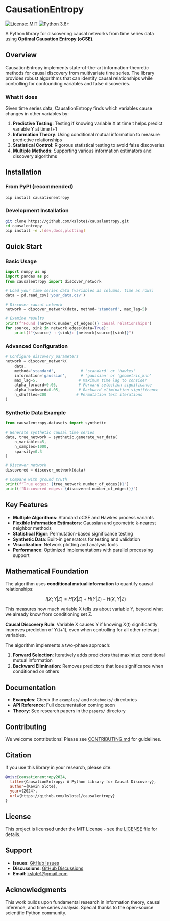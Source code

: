 # CausationEntropy

[![License: MIT](https://img.shields.io/badge/License-MIT-yellow.svg)](https://opensource.org/licenses/MIT)
[![Python 3.8+](https://img.shields.io/badge/python-3.8+-blue.svg)](https://www.python.org/downloads/)

A Python library for discovering causal networks from time series data using **Optimal Causation Entropy (oCSE)**.

## Overview

CausationEntropy implements state-of-the-art information-theoretic methods for causal discovery from multivariate time series. The library provides robust algorithms that can identify causal relationships while controlling for confounding variables and false discoveries.

### What it does

Given time series data, CausationEntropy finds which variables cause changes in other variables by:

1. **Predictive Testing**: Testing if knowing variable X at time t helps predict variable Y at time t+1
2. **Information Theory**: Using conditional mutual information to measure predictive relationships
3. **Statistical Control**: Rigorous statistical testing to avoid false discoveries
4. **Multiple Methods**: Supporting various information estimators and discovery algorithms

## Installation

### From PyPI (recommended)
```bash
pip install causationentropy
```

### Development Installation
```bash
git clone https://github.com/kslote1/causalentropy.git
cd causalentropy
pip install -e .[dev,docs,plotting]
```

## Quick Start

### Basic Usage

```python
import numpy as np
import pandas as pd
from causalentropy import discover_network

# Load your time series data (variables as columns, time as rows)
data = pd.read_csv('your_data.csv')

# Discover causal network
network = discover_network(data, method='standard', max_lag=5)

# Examine results
print(f"Found {network.number_of_edges()} causal relationships")
for source, sink in network.edges(data=True):
    print(f"{source} → {sink}: {network[source][sink]}")
```

### Advanced Configuration

```python
# Configure discovery parameters
network = discover_network(
    data,
    method='standard',           # 'standard' or 'hawkes'
    information='gaussian',      # 'gaussian' or 'geometric_knn'
    max_lag=5,                  # Maximum time lag to consider
    alpha_forward=0.05,         # Forward selection significance
    alpha_backward=0.05,        # Backward elimination significance
    n_shuffles=200             # Permutation test iterations
)
```

### Synthetic Data Example

```python
from causalentropy.datasets import synthetic

# Generate synthetic causal time series
data, true_network = synthetic.generate_var_data(
    n_variables=5, 
    n_samples=1000, 
    sparsity=0.3
)

# Discover network
discovered = discover_network(data)

# Compare with ground truth
print(f"True edges: {true_network.number_of_edges()}")
print(f"Discovered edges: {discovered.number_of_edges()}")
```

## Key Features

- **Multiple Algorithms**: Standard oCSE and Hawkes process variants
- **Flexible Information Estimators**: Gaussian and geometric k-nearest neighbor methods  
- **Statistical Rigor**: Permutation-based significance testing
- **Synthetic Data**: Built-in generators for testing and validation
- **Visualization**: Network plotting and analysis tools
- **Performance**: Optimized implementations with parallel processing support

## Mathematical Foundation

The algorithm uses **conditional mutual information** to quantify causal relationships:

$$I(X; Y | Z) = H(X | Z) + H(Y | Z) - H(X, Y | Z)$$

This measures how much variable X tells us about variable Y, beyond what we already know from conditioning set Z.

**Causal Discovery Rule**: Variable X causes Y if knowing X(t) significantly improves prediction of Y(t+1), even when controlling for all other relevant variables.

The algorithm implements a two-phase approach:
1. **Forward Selection**: Iteratively adds predictors that maximize conditional mutual information
2. **Backward Elimination**: Removes predictors that lose significance when conditioned on others

## Documentation

- **Examples**: Check the `examples/` and `notebooks/` directories
- **API Reference**: Full documentation coming soon
- **Theory**: See research papers in the `papers/` directory

## Contributing

We welcome contributions! Please see [CONTRIBUTING.md](CONTRIBUTING.md) for guidelines.

## Citation

If you use this library in your research, please cite:

```bibtex
@misc{causationentropy2024,
  title={CausationEntropy: A Python Library for Causal Discovery},
  author={Kevin Slote},
  year={2024},
  url={https://github.com/kslote1/causalentropy}
}
```

## License

This project is licensed under the MIT License - see the [LICENSE](LICENSE.txt) file for details.

## Support

- **Issues**: [GitHub Issues](https://github.com/kslote1/causalentropy/issues)
- **Discussions**: [GitHub Discussions](https://github.com/kslote1/causalentropy/discussions)
- **Email**: kslote1@gmail.com

## Acknowledgments

This work builds upon fundamental research in information theory, causal inference, and time series analysis. Special thanks to the open-source scientific Python community.
